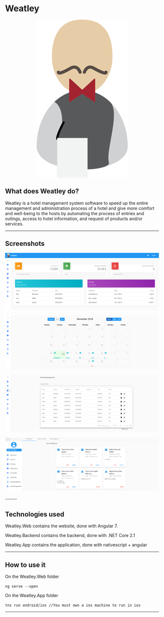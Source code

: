 # Weatley

<p align="center">
  <img src="Weatley.App/app/App_Resources/Android/drawable-xxxhdpi/weatley_logo.png"/>
</p>

## What does Weatley do?

Weatley is a hotel management system software to speed up the entire management and administration
process of a hotel and give more comfort and well-being to the hosts by automating the process
of entries and outings, access to hotel information, and request of products and/or services.

---

## Screenshots

<p align="center">
  <img src="images/weatley-screen-1.png"/>
</p>
<p align="center">
  <img src="images/weatley-screen-2.png"/>
</p>
<p align="center">
  <img src="images/weatley-screen-3.png"/>
</p>
<p align="center">
  <img src="images/weatley-screen-4.png"/>
</p>
------

## Technologies used

Weatley.Web contains the website, done with Angular 7.

Weatley.Backend contains the backend, done with .NET Core 2.1

Weatley.App contains the application, done with nativescript + angular

---

## How to use it

On the Weatley.Web folder

`ng serve --open`

On the Weatley.App folder

`tns run android/ios //You must own a ios machine to run in ios`

---
